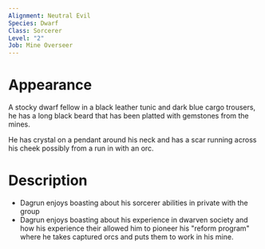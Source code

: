 ```yaml
---
Alignment: Neutral Evil
Species: Dwarf
Class: Sorcerer
Level: "2"
Job: Mine Overseer
---
```

# Appearance

A stocky dwarf fellow in a black leather tunic and dark blue cargo trousers, he has a long black beard that has been platted with gemstones from the mines.

He has crystal on a pendant around his neck and has a scar running across his cheek possibly from a run in with an orc.

# Description

- Dagrun enjoys boasting about his sorcerer abilities in private with the group
- Dagrun enjoys boasting about his experience in dwarven society and how his experience their allowed him to pioneer his "reform program" where he takes captured orcs and puts them to work in his mine.


